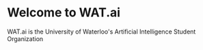 # Welcome to WAT.ai

WAT.ai is the University of Waterloo's Artificial Intelligence Student Organization

